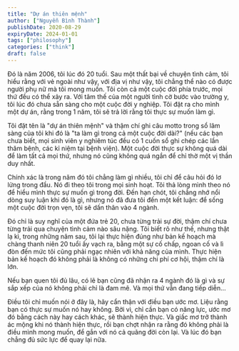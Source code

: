 ```yaml
---
title: "Dự án thiên mệnh"
author: ["Nguyễn Bình Thành"]
publishDate: 2020-08-29
expiryDate: 2024-01-01
tags: ["philosophy"]
categories: ["think"]
draft: false
---
```


Đó là năm 2006, tôi lúc đó 20 tuổi. Sau một thất bại về chuyện tình cảm,
tôi hiểu rằng với vẻ ngoài như vậy, với địa vị như vậy, tôi chẳng thể
nào có được người phụ nữ mà tôi mong muốn. Tôi còn cả một cuộc đời phía
trước, mọi thứ đều có thể xảy ra. Với tâm thế của một người tình cờ bước
vào trường y, tôi lúc đó chưa sẵn sàng cho một cuộc đời y nghiệp. Tôi
đặt ra cho mình một dự án, rằng trong 1 năm, tôi sẽ trả lời rằng tôi
thực sự muốn làm gì.

Tôi đặt tên là "dự án thiên mệnh" và thậm chí ghi câu motto trong sổ lâm
sàng của tôi khi đó là "ta làm gì trong cả một cuộc đời dài?" (nếu các
bạn chưa biết, mọi sinh viên y nghiêm túc đều có 1 cuốn sổ ghi chép các
lần thăm bệnh, các kỉ niệm tại bệnh viện). Một cuộc đời thực sự không
quá dài để làm tất cả mọi thứ, nhưng nó cũng không quá ngắn để chỉ thờ
một vị thần duy nhất.

Chính xác là trong năm đó tôi chẳng làm gì nhiều, tôi chỉ để câu hỏi đó
lơ lửng trong đầu. Nó đi theo tôi trong mọi sinh hoạt. Tôi thả lòng mình
theo nó để hiểu mình thực sự muốn gì trong đời. Đến hạn chót, tôi chẳng
nhớ nổi dòng suy luận khi đó là gì, nhưng nó đã đưa tôi đến một kết
luận: để sống một cuộc đời trọn vẹn, tôi sẽ dấn thân vào 4 ngành.

Đó chỉ là suy nghĩ của một đứa trẻ 20, chưa từng trải sự đời, thậm chí
chưa từng trải qua chuyện tình cảm nào sâu nặng. Tôi biết rõ như thế,
nhưng thật lạ kì, trong những năm sau, tôi lại thực hiện đúng như bản kế
hoạch mà chàng thanh niên 20 tuổi ấy vạch ra, bằng một sự cố chấp, ngoan
cố và lì đòn đến mức tôi cũng phải ngạc nhiên với khả năng của mình.
Thực hiện bản kế hoạch đó không phải là không có những chi phí cơ hội,
thậm chí là lớn.

Nếu bạn quen tôi đủ lâu, có lẽ bạn cũng đã nhận ra 4 ngành đó là gì và
sự sắp xếp của nó không phải chỉ là đam mê. Và mọi thứ vẫn đang tiếp
diễn...

Điều tôi chỉ muốn nói ở đây là, hãy cẩn thận với điều bạn ước mơ. Liệu
rằng bạn có thực sự muốn nó hay không. Bởi vì, chỉ cần bạn có năng lực,
ước mơ đó bằng cách này hay cách khác, sẽ thành hiện thực. Và giấc mơ
trở thành ác mộng khi nó thành hiện thực, rồi bạn chợt nhận ra rằng đó
không phải là điều mình mong muốn, để gắn với nó cả quãng đời còn lại.
Và lúc đó bạn chẳng đủ sức lực để quay lại nữa.
